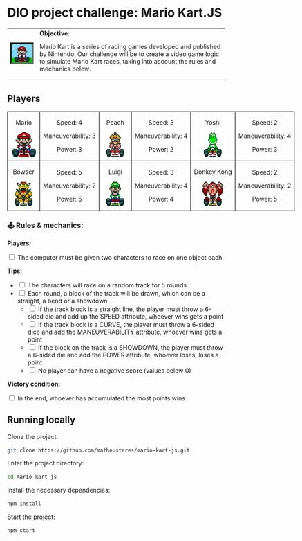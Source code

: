 <h1>DIO project challenge: Mario Kart.JS</h1>

  <table>
        <tr>
            <td>
                <img src="./docs/header.gif" alt="Mario Kart" width="200">
            </td>
            <td>
                <b>Objective:</b>
                <p>Mario Kart is a series of racing games developed and published by Nintendo. Our challenge will be to create a video game logic to simulate Mario Kart races, taking into account the rules and mechanics below.</p>
            </td>
        </tr>
    </table>

<h2>Players</h2>
      <table style="border-collapse: collapse; width: 800px; margin: 0 auto;">
        <tr>
            <td style="border: 1px solid black; text-align: center;">
                <p>Mario</p>
                <img src="./docs/mario.gif" alt="Mario Kart" width="60" height="60">
            </td>
            <td style="border: 1px solid black; text-align: center;">
                <p>Speed: 4</p>
                <p>Maneuverability: 3</p>
                <p>Power: 3</p>
            </td>
             <td style="border: 1px solid black; text-align: center;">
                <p>Peach</p>
                <img src="./docs/peach.gif" alt="Mario Kart" width="60" height="60">
            </td>
            <td style="border: 1px solid black; text-align: center;">
                <p>Speed: 3</p>
                <p>Maneuverability: 4</p>
                <p>Power: 2</p>
            </td>
              <td style="border: 1px solid black; text-align: center;">
                <p>Yoshi</p>
                <img src="./docs/yoshi.gif" alt="Mario Kart" width="60" height="60">
            </td>
            <td style="border: 1px solid black; text-align: center;">
                <p>Speed: 2</p>
                <p>Maneuverability: 4</p>
                <p>Power: 3</p>
            </td>
        </tr>
        <tr>
            <td style="border: 1px solid black; text-align: center;">
                <p>Bowser</p>
                <img src="./docs/bowser.gif" alt="Mario Kart" width="60" height="60">
            </td>
            <td style="border: 1px solid black; text-align: center;">
                <p>Speed: 5</p>
                <p>Maneuverability: 2</p>
                <p>Power: 5</p>
            </td>
            <td style="border: 1px solid black; text-align: center;">
                <p>Luigi</p>
                <img src="./docs/luigi.gif" alt="Mario Kart" width="60" height="60">
            </td>
            <td style="border: 1px solid black; text-align: center;">
                <p>Speed: 3</p>
                <p>Maneuverability: 4</p>
                <p>Power: 4</p>
            </td>
            <td style="border: 1px solid black; text-align: center;">
                <p>Donkey Kong</p>
                <img src="./docs/dk.gif" alt="Mario Kart" width="60" height="60">
            </td>
            <td style="border: 1px solid black; text-align: center;">
                <p>Speed: 2</p>
                <p>Maneuverability: 2</p>
                <p>Power: 5</p>
            </td>
        </tr>
    </table>

<p></p>

<h3>🕹️ Rules & mechanics:</h3>

<b>Players:</b>

<input type="checkbox" id="jogadores-item" />
<label for="jogadores-item">The computer must be given two characters to race on one object each</label>

<b>Tips:</b>

<ul>
  <li><input type="checkbox" id="pistas-1-item" /> <label for="pistas-1-item">The characters will race on a random track for 5 rounds</label></li>
  <li><input type="checkbox" id="pistas-2-item" /> <label for="pistas-2-item">Each round, a block of the track will be drawn, which can be a straight, a bend or a showdown</label>
    <ul>
      <li><input type="checkbox" id="pistas-2-1-item" /> <label for="pistas-2-1-item">If the track block is a straight line, the player must throw a 6-sided die and add up the SPEED attribute, whoever wins gets a point</label></li>
      <li><input type="checkbox" id="pistas-2-2-item" /> <label for="pistas-2-2-item">If the track block is a CURVE, the player must throw a 6-sided dice and add the MANEUVERABILITY attribute, whoever wins gets a point</label></li>
      <li><input type="checkbox" id="pistas-2-3-item" /> <label for="pistas-2-3-item">If the block on the track is a SHOWDOWN, the player must throw a 6-sided die and add the POWER attribute, whoever loses, loses a point</label></li>
      <li><input type="checkbox" id="pistas-2-3-item" /> <label for="pistas-2-3-item">No player can have a negative score (values below 0)</label></li>
    </ul>
  </li>
</ul>

<b>Victory condition:</b>

<input type="checkbox" id="vitoria-item" />
<label for="vitoria-item">In the end, whoever has accumulated the most points wins</label>

## Running locally

Clone the project:

```bash
git clone https://github.com/matheustrres/mario-kart-js.git
```

Enter the project directory:

```bash
cd mario-kart-js
```

Install the necessary dependencies:

```bash
npm install
```

Start the project:

```bash
npm start
```
